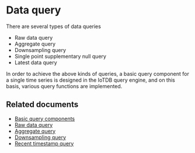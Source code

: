 <!--

    Licensed to the Apache Software Foundation (ASF) under one
    or more contributor license agreements.  See the NOTICE file
    distributed with this work for additional information
    regarding copyright ownership.  The ASF licenses this file
    to you under the Apache License, Version 2.0 (the
    "License"); you may not use this file except in compliance
    with the License.  You may obtain a copy of the License at
    
        http://www.apache.org/licenses/LICENSE-2.0
    
    Unless required by applicable law or agreed to in writing,
    software distributed under the License is distributed on an
    "AS IS" BASIS, WITHOUT WARRANTIES OR CONDITIONS OF ANY
    KIND, either express or implied.  See the License for the
    specific language governing permissions and limitations
    under the License.

-->

# Data query

There are several types of data queries

* Raw data query
* Aggregate query
* Downsampling query
* Single point supplementary null query
* Latest data query

In order to achieve the above kinds of queries, a basic query component for a single time series is designed in the IoTDB query engine, and on this basis, various query functions are implemented.

## Related documents

* [Basic query components](../5-DataQuery/2-SeriesReader.html)
* [Raw data query](../5-DataQuery/3-RawDataQuery.html)
* [Aggregate query](../5-DataQuery/4-AggregationQuery.html)
* [Downsampling query](../5-DataQuery/5-GroupByQuery.html)
* [Recent timestamp query](../5-DataQuery/6-LastQuery.html)

